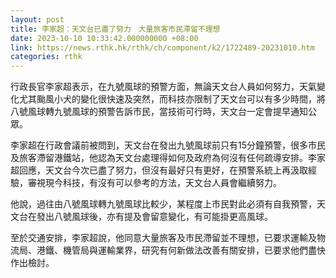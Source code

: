 ```yaml
---
layout: post
title: 李家超：天文台已盡了努力　大量旅客市民滯留不理想
date: 2023-10-10 10:33:42.000000000 +08:00
link: https://news.rthk.hk/rthk/ch/component/k2/1722489-20231010.htm
categories: rthk
---
```


行政長官李家超表示，在九號風球的預警方面，無論天文台人員如何努力，天氣變化尤其颱風小犬的變化很快速及突然，而科技亦限制了天文台可以有多少時間，將八號風球轉九號風球的預警告訴市民，當技術可行時，天文台一定會提早通知公眾。

李家超在行政會議前被問到，天文台在發出九號風球前只有15分鐘預警，很多市民及旅客滯留港鐵站，他認為天文台處理得如何及政府為何沒有任何疏導安排。李家超回應，天文台今次已盡了努力，但沒有最好只有更好，在預警系統上再汲取經驗，審視現今科技，有沒有可以參考的方法，天文台人員會繼續努力。

他說，過往由八號風球轉九號風球比較少，某程度上市民對此必須有自我預警，天文台在發出八號風球後，亦有提及會留意變化，有可能掛更高風球。

至於交通安排，李家超說，他同意大量旅客及市民滯留並不理想，已要求運輸及物流局、港鐵、機管局與運輸業界，研究有何新做法改善有關安排，已要求他們盡快作出檢討。
